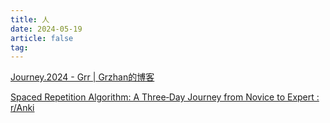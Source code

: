 ```yaml
---
title: 人
date: 2024-05-19
article: false
tag:
---
```


[Journey.2024 - Grr | Grzhan的博客](https://grzhan.tech/2024/05/13/Journey-2024/)

[Spaced Repetition Algorithm: A Three‐Day Journey from Novice to Expert : r/Anki](https://www.reddit.com/r/Anki/comments/17u01ge/spaced_repetition_algorithm_a_threeday_journey/)